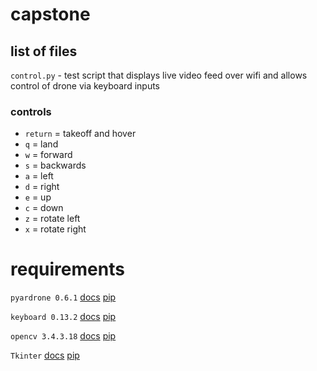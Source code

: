 # capstone
## list of files
`control.py` - test script that displays live video feed over wifi and allows control of drone via keyboard inputs
### controls
  - `return` = takeoff and hover
  - `q`      = land
  - `w`      = forward
  - `s`      = backwards
  - `a`      = left
  - `d`      = right
  - `e`      = up
  - `c`      = down
  - `z`      = rotate left
  - `x`      = rotate right

# requirements
`pyardrone 0.6.1` [docs](https://media.readthedocs.org/pdf/pyardrone/latest/pyardrone.pdf) [pip](https://pypi.org/project/pyardrone/)

`keyboard 0.13.2` [docs](https://github.com/boppreh/keyboard#api) [pip](https://pypi.org/project/keyboard/)

`opencv 3.4.3.18` [docs](https://docs.opencv.org/master/) [pip](https://pypi.org/project/opencv-python/)

`Tkinter` [docs](https://docs.python.org/3/library/tkinter.html) [pip](https://wiki.python.org/moin/TkInter)
